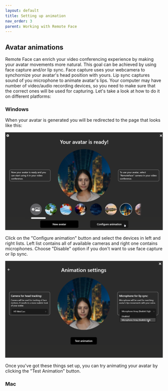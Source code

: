 ```yaml
---
layout: default
title: Setting up animation
nav_order: 3
parent: Working with Remote Face
---
```


## [](#header-2)Avatar animations

Remote Face can enrich your video conferencing experience by making your avatar movements more natural. This goal can be achieved by using face capture and/or lip sync. Face capture uses your webcamera to synchornize your avatar's head position with yours. Lip sync captures sound of you microphone to animate avatar's lips. Your computer may have number of video/audio recording devices, so you need to make sure that the correct ones will be used for capturing. Let's take a look at how to do it on different platforms:

### [](#header-3)Windows

When your avatar is generated you will be redirected to the page that looks like this:

![](assets/img/anim_1.png)

Click on the "Configure animation" button and select the devices in left and right lists. Left list contains all of available cameras and right one contains microphones. Choose "Disable" option if you don't want to use face capture or lip sync.

![](assets/img/anim_2.png)

Once you've got these things set up, you can try animating your avatar by clicking the "Test Animation" button.

### [](#header-3)Mac